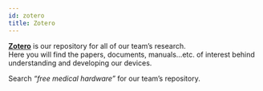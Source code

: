 ```yaml
---
id: zotero
title: Zotero
---
```


[**Zotero**](https://www.zotero.org/user/login/) is our repository for all of our team’s research. <br>
Here you will find the papers, documents, manuals…etc. of interest behind understanding and developing our devices.  


Search *“free medical hardware”* for our team’s repository.
